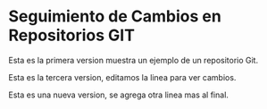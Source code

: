 # Seguimiento de Cambios en Repositorios GIT

Esta es la primera version muestra un ejemplo de un repositorio Git.

Esta es la tercera version, editamos la linea para ver cambios.

Esta es una nueva version, se agrega otra linea mas al final.

